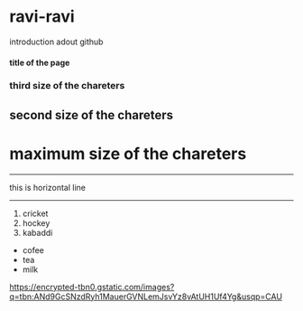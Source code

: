 # ravi-ravi
introduction adout github
#### title of the page
### third size of the chareters
## second size of the chareters
# maximum size of the chareters

***
this is horizontal line
***

1. cricket
2. hockey
3. kabaddi

- cofee
- tea
- milk

https://encrypted-tbn0.gstatic.com/images?q=tbn:ANd9GcSNzdRyh1MauerGVNLemJsvYz8vAtUH1Uf4Yg&usqp=CAU
